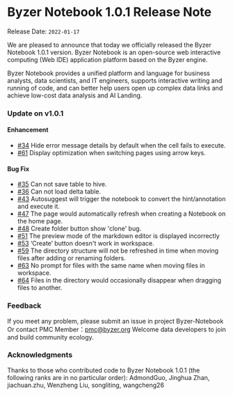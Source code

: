 # Byzer Notebook 1.0.1 Release Note
Release Date: `2022-01-17`

We are pleased to announce that today we officially released the Byzer Notebook 1.0.1 version. Byzer Notebook is an open-source web interactive computing (Web IDE) application platform based on the Byzer engine.

Byzer Notebook provides a unified platform and language for business analysts, data scientists, and IT engineers, supports interactive writing and running of code, and can better help users open up complex data links and achieve low-cost data analysis and AI Landing.

### Update on v1.0.1

#### Enhancement

- [#34](https://github.com/byzer-org/byzer-notebook-vue/issues/34)  Hide error message details by default when the cell fails to execute. 
- [#61](https://github.com/byzer-org/byzer-notebook-vue/issues/61)  Display optimization when switching pages using arrow keys.

#### Bug Fix
- [#35](https://github.com/byzer-org/byzer-notebook/issues/35) Can not save table to hive.
- [#36](https://github.com/byzer-org/byzer-notebook/issues/36) Can not load delta table. 
- [#43](https://github.com/byzer-org/byzer-notebook/issues/43) Autosuggest will trigger the notebook to convert the hint/annotation and execute it.
- [#47](https://github.com/byzer-org/byzer-notebook-vue/issues/47) The page would automatically refresh when creating a Notebook on the home page. 
- [#48](https://github.com/byzer-org/byzer-notebook-vue/issues/48) Create folder button show 'clone' bug.
- [#51](https://github.com/byzer-org/byzer-notebook-vue/issues/51) The preview mode of the markdown editor is displayed incorrectly 
- [#53](https://github.com/byzer-org/byzer-notebook-vue/issues/53) ‘Create’ button doesn't work in workspace. 
- [#59](https://github.com/byzer-org/byzer-notebook-vue/issues/59) The directory structure will not be refreshed in time when moving files after adding or renaming folders. 
- [#63](https://github.com/byzer-org/byzer-notebook-vue/issues/63) No prompt for files with the same name when moving files in workspace. 
- [#64](https://github.com/byzer-org/byzer-notebook-vue/issues/64) Files in the directory would occasionally disappear when dragging files to another.

### Feedback
If you meet any problem, please submit an issue in project Byzer-Notebook
Or contact PMC Member：[pmc@byzer.org](mailto:pmc@byzer.org)
Welcome data developers to join and build community ecology.

### Acknowledgments
Thanks to those who contributed code to Byzer Notebook 1.0.1 (the following ranks are in no particular order): AdmondGuo, Jinghua Zhan, jiachuan.zhu, Wenzheng Liu, songliting, wangcheng26